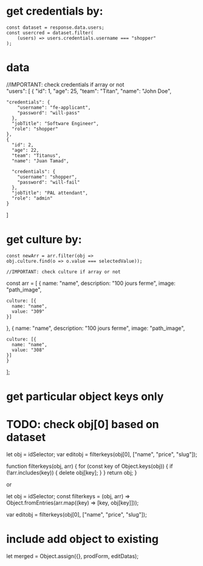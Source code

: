 # get credentials by:

    const dataset = response.data.users;
    const usercred = dataset.filter(
        (users) => users.credentials.username === "shopper"
    );

# data

//IMPORTANT: check credentials if array or not  
"users": [
{
"id": 1,
"age": 25,
"team": "Titan",
"name": "John Doe",

    "credentials": {
        "username": "fe-applicant",
        "password": "will-pass"
      },
      "jobTitle": "Software Engineer",
      "role": "shopper"
    },
    {
      "id": 2,
      "age": 22,
      "team": "Titanus",
      "name": "Juan Tamad",

      "credentials": {
        "username": "shopper",
        "password": "will-fail"
      },
      "jobTitle": "PAL attendant",
      "role": "admin"
    }

]

# get culture by:

    const newArr = arr.filter(obj =>
    obj.culture.find(o => o.value === selectedValue));

    //IMPORTANT: check culture if array or not

const arr = [
{
name: "name",
description: "100 jours ferme",
image: "path_image",

    culture: [{
      name: "name",
      value: "309"
    }]

},
{
name: "name",
description: "100 jours ferme",
image: "path_image",

    culture: [{
      name: "name",
      value: "308"
    }]
    }

];

# get particular object keys only

# TODO: check obj[0] based on dataset

let obj = idSelector;
var editobj = filterkeys(obj[0], ["name", "price", "slug"]);

function filterkeys(obj, arr) {
for (const key of Object.keys(obj)) {
if (!arr.includes(key)) {
delete obj[key];
}
}
return obj;
}

or

let obj = idSelector;
const filterkeys = (obj, arr) =>
Object.fromEntries(arr.map((key) => [key, obj[key]]));

var editobj = filterkeys(obj[0], ["name", "price", "slug"]);

# include add object to existing

let merged = Object.assign({}, prodForm, editDatas);
